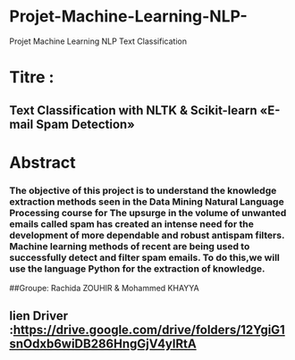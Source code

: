 # Projet-Machine-Learning-NLP-
Projet Machine Learning NLP Text Classification 
# Titre :
## Text Classification with NLTK & Scikit-learn «E-mail Spam Detection»
# Abstract
### The objective of this project is to understand the knowledge extraction methods seen in the Data Mining Natural Language Processing course for The upsurge in the volume of unwanted emails called spam has created an intense need for the development of more dependable and robust antispam filters. Machine learning methods of recent are being used to successfully detect and filter spam emails. To do this,we will use the language  Python for the extraction of knowledge.

##Groupe:  Rachida ZOUHIR & Mohammed KHAYYA

## lien Driver  :https://drive.google.com/drive/folders/12YgiG1snOdxb6wiDB286HngGjV4ylRtA
